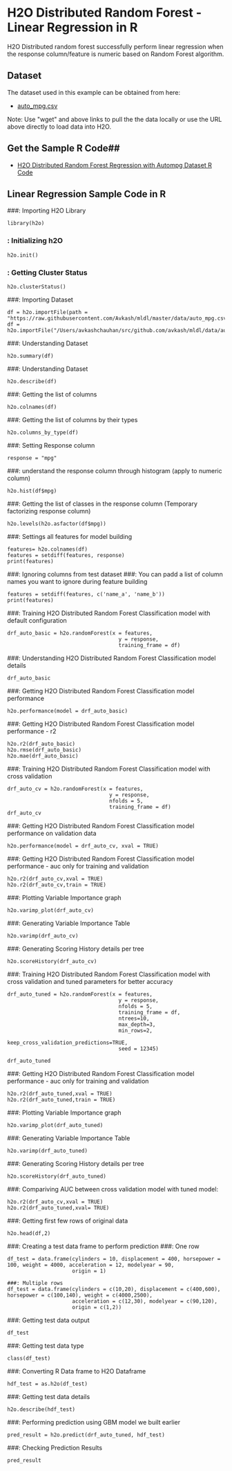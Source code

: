 # H2O Distributed Random Forest - Linear Regression in R # 

H2O Distributed random forest successfully perform linear regression when the response column/feature is numeric based on Random Forest algorithm. 

## Dataset ##
The dataset used in this example can be obtained from here:
 - [auto_mpg.csv](https://raw.githubusercontent.com/Avkash/mldl/master/data/auto_mpg.csv)

Note: Use "wget" and above links to pull the the data locally or use the URL above directly to load data into H2O.
  
## Get the Sample R Code##
  - [H2O Distributed Random Forest Regression with Autompg Dataset R Code](https://github.com/Avkash/mldl/blob/master/code/R/H2O_DeepLearning_Regression_AutoMpg.R)
  
  
## Linear Regression Sample Code in R ##

###: Importing H2O Library
```
library(h2o)
```

### : Initializing h2O
```
h2o.init()
```


### : Getting Cluster Status
```
h2o.clusterStatus()
```

###: Importing Dataset
```
df = h2o.importFile(path = "https://raw.githubusercontent.com/Avkash/mldl/master/data/auto_mpg.csv")
df = h2o.importFile("/Users/avkashchauhan/src/github.com/avkash/mldl/data/auto_mpg.csv")
```

###: Understanding Dataset
```
h2o.summary(df)
```

###: Understanding Dataset
```
h2o.describe(df)
```

###: Getting the list of columns
```
h2o.colnames(df)
```

###: Getting the list of columns by their types
```
h2o.columns_by_type(df)
```

###: Setting Response column
```
response = "mpg"
```

###: understand the response column through histogram (apply to numeric column)
```
h2o.hist(df$mpg)
```

###: Getting the list of classes in the response column (Temporary factorizing response column)
```
h2o.levels(h2o.asfactor(df$mpg))
```

###: Settings all features for model building
```
features= h2o.colnames(df)
features = setdiff(features, response)
print(features)
```

###: Ignoring columns from test dataset
###: You can padd a list of column names you want to ignore during feature building
```
features = setdiff(features, c('name_a', 'name_b'))
print(features)
```


###: Training H2O Distributed Random Forest Classification model with default configuration
```
drf_auto_basic = h2o.randomForest(x = features,
                                    y = response,
                                    training_frame = df)
```

###: Understanding H2O Distributed Random Forest Classification model details
```
drf_auto_basic
```

###: Getting H2O Distributed Random Forest Classification model performance
```
h2o.performance(model = drf_auto_basic)
```

###: Getting H2O Distributed Random Forest Classification model performance - r2
```
h2o.r2(drf_auto_basic)
h2o.rmse(drf_auto_basic)
h2o.mae(drf_auto_basic)
```


###: Training H2O Distributed Random Forest Classification model with cross validation
```
drf_auto_cv = h2o.randomForest(x = features,
                                 y = response,
                                 nfolds = 5,
                                 training_frame = df)
drf_auto_cv
```

###: Getting H2O Distributed Random Forest Classification model performance on validation data
```
h2o.performance(model = drf_auto_cv, xval = TRUE)
```

###: Getting H2O Distributed Random Forest Classification model performance - auc only for training and validation
```
h2o.r2(drf_auto_cv,xval = TRUE)
h2o.r2(drf_auto_cv,train = TRUE)
```


###: Plotting Variable Importance graph
```
h2o.varimp_plot(drf_auto_cv)
```

###: Generating Variable Importance Table
```
h2o.varimp(drf_auto_cv)
```

###: Generating Scoring History details per tree
```
h2o.scoreHistory(drf_auto_cv)
```

###: Training H2O Distributed Random Forest Classification model with cross validation and tuned parameters for better accuracy
```
drf_auto_tuned = h2o.randomForest(x = features,
                                    y = response,
                                    nfolds = 5,
                                    training_frame = df,
                                    ntrees=10,
                                    max_depth=3,
                                    min_rows=2,
                                    keep_cross_validation_predictions=TRUE,
                                    seed = 12345)

drf_auto_tuned
```

###: Getting H2O Distributed Random Forest Classification model performance - auc only for training and validation
```
h2o.r2(drf_auto_tuned,xval = TRUE)
h2o.r2(drf_auto_tuned,train = TRUE)
```

###: Plotting Variable Importance graph
```
h2o.varimp_plot(drf_auto_tuned)
```

###: Generating Variable Importance Table
```
h2o.varimp(drf_auto_tuned)
```

###: Generating Scoring History details per tree
```
h2o.scoreHistory(drf_auto_tuned)
```


###: Compariving AUC between cross validation model with tuned model:
```
h2o.r2(drf_auto_cv,xval = TRUE)
h2o.r2(drf_auto_tuned,xval= TRUE)
```

###: Getting first few rows of original data
```
h2o.head(df,2)
```

###: Creating a test data frame to perform prediction
###: One row
```
df_test = data.frame(cylinders = 10, displacement = 400, horsepower = 100, weight = 4000, acceleration = 12, modelyear = 90, 
                     origin = 1)

###: Multiple rows
df_test = data.frame(cylinders = c(10,20), displacement = c(400,600), horsepower = c(100,140), weight = c(4000,2500), 
                     acceleration = c(12,30), modelyear = c(90,120), 
                     origin = c(1,2))
```

###: Getting test data output
```
df_test
```

###: Getting test data type
```
class(df_test)
```

###: Converting R Data frame to H2O Dataframe
```
hdf_test = as.h2o(df_test)
```

###: Getting test data details
```
h2o.describe(hdf_test)
```

###: Performing prediction using GBM model we built earlier
```
pred_result = h2o.predict(drf_auto_tuned, hdf_test)
```

###: Checking Prediction Results
```
pred_result
```
